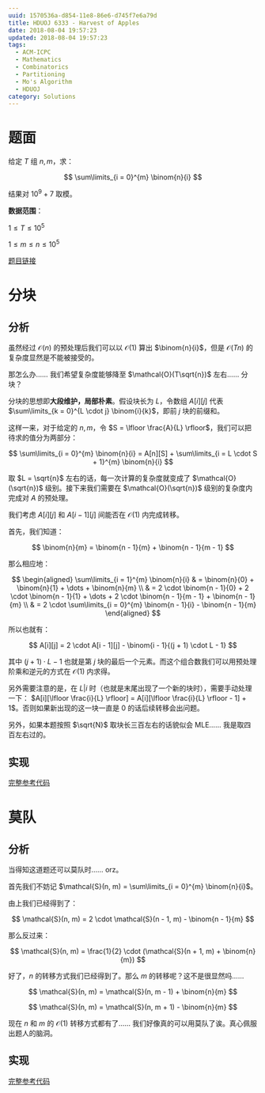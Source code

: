 ```yaml
---
uuid: 1570536a-d854-11e8-86e6-d745f7e6a79d
title: HDUOJ 6333 - Harvest of Apples
date: 2018-08-04 19:57:23
updated: 2018-08-04 19:57:23
tags: 
  - ACM-ICPC
  - Mathematics
  - Combinatorics
  - Partitioning
  - Mo's Algorithm
  - HDUOJ
category: Solutions
---
```


# 题面

给定 $T$ 组 $n, m$，求：

$$
\sum\limits_{i = 0}^{m} \binom{n}{i}
$$

结果对 $10^9 + 7$ 取模。

**数据范围**：

$1 \le T \le 10^5$

$1 \le m \le n \le 10^5$

[题目链接](http://acm.hdu.edu.cn/showproblem.php?pid=6333)

# 分块

## 分析

虽然经过 $\mathcal{O}(n)$ 的预处理后我们可以以 $\mathcal{O}(1)$ 算出 $\binom{n}{i}$，但是 $\mathcal{O}(Tn)$ 的复杂度显然是不能被接受的。

那怎么办…… 我们希望复杂度能够降至 $\mathcal{O}(T\sqrt{n})$ 左右…… 分块？

分块的思想即**大段维护，局部朴素**。假设块长为 $L$，令数组 $A[i][j]$ 代表 $\sum\limits_{k = 0}^{L \cdot j} \binom{i}{k}$，即前 $j$ 块的前缀和。

这样一来，对于给定的 $n, m$，令 $S = \lfloor \frac{A}{L} \rfloor$，我们可以把待求的值分为两部分：

$$
\sum\limits_{i = 0}^{m} \binom{n}{i} = A[n][S] + \sum\limits_{i = L \cdot S + 1}^{m} \binom{n}{i}
$$

取 $L = \sqrt{n}$ 左右的话，每一次计算的复杂度就变成了 $\mathcal{O}(\sqrt{n})$ 级别。接下来我们需要在 $\mathcal{O}(\sqrt{n})$ 级别的复杂度内完成对 $A$ 的预处理。

我们考虑 $A[i][j]$ 和 $A[i - 1][j]$ 间能否在 $\mathcal{O}(1)$ 内完成转移。

首先，我们知道：

$$
\binom{n}{m} = \binom{n - 1}{m} + \binom{n - 1}{m - 1}
$$

那么相应地：

$$
\begin{aligned}
\sum\limits_{i = 1}^{m} \binom{n}{i} & = \binom{n}{0} + \binom{n}{1} + \dots + \binom{n}{m} \\
& = 2 \cdot \binom{n - 1}{0} + 2 \cdot \binom{n - 1}{1} + \dots + 2 \cdot \binom{n - 1}{m - 1} + \binom{n - 1}{m} \\
& = 2 \cdot \sum\limits_{i = 0}^{m} \binom{n - 1}{i} - \binom{n - 1}{m}
\end{aligned}
$$

所以也就有：

$$
A[i][j] = 2 \cdot A[i - 1][j] - \binom{i - 1}{(j + 1) \cdot L - 1}
$$

其中 $(j + 1) \cdot L - 1$ 也就是第 $j$ 块的最后一个元素。而这个组合数我们可以用预处理阶乘和逆元的方式在 $\mathcal{O}(1)$ 内求得。

另外需要注意的是，在 $L|i$ 时（也就是末尾出现了一个新的块时），需要手动处理一下： $A[i][\lfloor \frac{i}{L} \rfloor] = A[i][\lfloor \frac{i}{L} \rfloor - 1] + 1$。否则如果新出现的这一块一直是 $0$ 的话后续转移会出问题。

另外，如果本题按照 $\sqrt{N}$ 取块长三百左右的话貌似会 MLE…… 我是取四百左右过的。

## 实现

[完整参考代码](https://github.com/codgician/ACM-ICPC/blob/master/HDUOJ/6333/combinatorics_partitioning.cpp)

# 莫队

## 分析

当得知这道题还可以莫队时…… orz。

首先我们不妨记 $\mathcal{S}(n, m) = \sum\limits_{i = 0}^{m} \binom{n}{i}$。

由上我们已经得到了：

$$
\mathcal{S}(n, m) = 2 \cdot \mathcal{S}(n - 1, m) - \binom{n - 1}{m}
$$

那么反过来：

$$
\mathcal{S}(n, m) = \frac{1}{2} \cdot (\mathcal{S}(n + 1, m) + \binom{n}{m})
$$

好了，$n$ 的转移方式我们已经得到了。那么 $m$ 的转移呢？这不是很显然吗……

$$
\mathcal{S}(n, m) = \mathcal{S}(n, m - 1) + \binom{n}{m}
$$

$$
\mathcal{S}(n, m) = \mathcal{S}(n, m + 1) - \binom{n}{m}
$$

现在 $n$ 和 $m$ 的 $\mathcal{O}(1)$ 转移方式都有了…… 我们好像真的可以用莫队了诶。真心佩服出题人的脑洞。

## 实现

[完整参考代码](https://github.com/codgician/ACM-ICPC/blob/master/HDUOJ/6333/combinatorics_mo's_algorithm.cpp)
